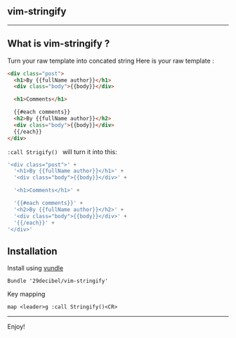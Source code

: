 ## vim-stringify
----------
## What is vim-stringify ?
Turn your raw template into concated string
Here is your raw template :
```html
<div class="post">
  <h1>By {{fullName author}}</h1>
  <div class="body">{{body}}</div>

  <h1>Comments</h1>

  {{#each comments}}
  <h2>By {{fullName author}}</h2>
  <div class="body">{{body}}</div>
  {{/each}}
</div>
```

```:call Strigify() ``` will turn it into this:

```javascript
'<div class="post">' +
  '<h1>By {{fullName author}}</h1>' +
  '<div class="body">{{body}}</div>' +

  '<h1>Comments</h1>' +

  '{{#each comments}}' +
  '<h2>By {{fullName author}}</h2>' +
  '<div class="body">{{body}}</div>' +
  '{{/each}}' +
'</div>'

```

## Installation
Install using [vundle](https://github.com/gmarik/vundle)
```viml
Bundle '29decibel/vim-stringify'
```

Key mapping
```viml
map <leader>g :call Stringify()<CR>
```
---
Enjoy!
